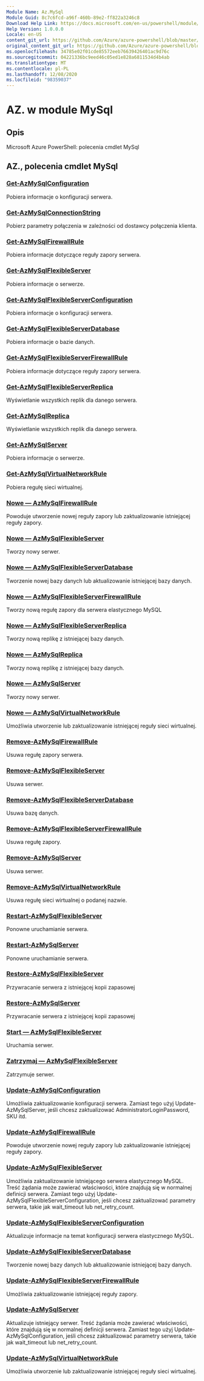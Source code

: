 ```yaml
---
Module Name: Az.MySql
Module Guid: 8c7c6fcd-a96f-460b-89e2-ff822a3246c8
Download Help Link: https://docs.microsoft.com/en-us/powershell/module/az.mysql
Help Version: 1.0.0.0
Locale: en-US
content_git_url: https://github.com/Azure/azure-powershell/blob/master/src/MySql/help/Az.MySql.md
original_content_git_url: https://github.com/Azure/azure-powershell/blob/master/src/MySql/help/Az.MySql.md
ms.openlocfilehash: 34785e02f01cde85572eeb76639426401ac9d76c
ms.sourcegitcommit: 04221336bc9eed46c05ed1e828a6811534d4b4ab
ms.translationtype: MT
ms.contentlocale: pl-PL
ms.lasthandoff: 12/08/2020
ms.locfileid: "98359037"
---
```

# AZ. w module MySql
## Opis
Microsoft Azure PowerShell: polecenia cmdlet MySql

## AZ., polecenia cmdlet MySql
### [Get-AzMySqlConfiguration](Get-AzMySqlConfiguration.md)
Pobiera informacje o konfiguracji serwera.

### [Get-AzMySqlConnectionString](Get-AzMySqlConnectionString.md)
Pobierz parametry połączenia w zależności od dostawcy połączenia klienta.

### [Get-AzMySqlFirewallRule](Get-AzMySqlFirewallRule.md)
Pobiera informacje dotyczące reguły zapory serwera.

### [Get-AzMySqlFlexibleServer](Get-AzMySqlFlexibleServer.md)
Pobiera informacje o serwerze.

### [Get-AzMySqlFlexibleServerConfiguration](Get-AzMySqlFlexibleServerConfiguration.md)
Pobiera informacje o konfiguracji serwera.

### [Get-AzMySqlFlexibleServerDatabase](Get-AzMySqlFlexibleServerDatabase.md)
Pobiera informacje o bazie danych.

### [Get-AzMySqlFlexibleServerFirewallRule](Get-AzMySqlFlexibleServerFirewallRule.md)
Pobiera informacje dotyczące reguły zapory serwera.

### [Get-AzMySqlFlexibleServerReplica](Get-AzMySqlFlexibleServerReplica.md)
Wyświetlanie wszystkich replik dla danego serwera.

### [Get-AzMySqlReplica](Get-AzMySqlReplica.md)
Wyświetlanie wszystkich replik dla danego serwera.

### [Get-AzMySqlServer](Get-AzMySqlServer.md)
Pobiera informacje o serwerze.

### [Get-AzMySqlVirtualNetworkRule](Get-AzMySqlVirtualNetworkRule.md)
Pobiera regułę sieci wirtualnej.

### [Nowe — AzMySqlFirewallRule](New-AzMySqlFirewallRule.md)
Powoduje utworzenie nowej reguły zapory lub zaktualizowanie istniejącej reguły zapory.

### [Nowe — AzMySqlFlexibleServer](New-AzMySqlFlexibleServer.md)
Tworzy nowy serwer.

### [Nowe — AzMySqlFlexibleServerDatabase](New-AzMySqlFlexibleServerDatabase.md)
Tworzenie nowej bazy danych lub aktualizowanie istniejącej bazy danych.

### [Nowe — AzMySqlFlexibleServerFirewallRule](New-AzMySqlFlexibleServerFirewallRule.md)
Tworzy nową regułę zapory dla serwera elastycznego MySQL

### [Nowe — AzMySqlFlexibleServerReplica](New-AzMySqlFlexibleServerReplica.md)
Tworzy nową replikę z istniejącej bazy danych.

### [Nowe — AzMySqlReplica](New-AzMySqlReplica.md)
Tworzy nową replikę z istniejącej bazy danych.

### [Nowe — AzMySqlServer](New-AzMySqlServer.md)
Tworzy nowy serwer.

### [Nowe — AzMySqlVirtualNetworkRule](New-AzMySqlVirtualNetworkRule.md)
Umożliwia utworzenie lub zaktualizowanie istniejącej reguły sieci wirtualnej.

### [Remove-AzMySqlFirewallRule](Remove-AzMySqlFirewallRule.md)
Usuwa regułę zapory serwera.

### [Remove-AzMySqlFlexibleServer](Remove-AzMySqlFlexibleServer.md)
Usuwa serwer.

### [Remove-AzMySqlFlexibleServerDatabase](Remove-AzMySqlFlexibleServerDatabase.md)
Usuwa bazę danych.

### [Remove-AzMySqlFlexibleServerFirewallRule](Remove-AzMySqlFlexibleServerFirewallRule.md)
Usuwa regułę zapory.

### [Remove-AzMySqlServer](Remove-AzMySqlServer.md)
Usuwa serwer.

### [Remove-AzMySqlVirtualNetworkRule](Remove-AzMySqlVirtualNetworkRule.md)
Usuwa regułę sieci wirtualnej o podanej nazwie.

### [Restart-AzMySqlFlexibleServer](Restart-AzMySqlFlexibleServer.md)
Ponowne uruchamianie serwera.

### [Restart-AzMySqlServer](Restart-AzMySqlServer.md)
Ponowne uruchamianie serwera.

### [Restore-AzMySqlFlexibleServer](Restore-AzMySqlFlexibleServer.md)
Przywracanie serwera z istniejącej kopii zapasowej

### [Restore-AzMySqlServer](Restore-AzMySqlServer.md)
Przywracanie serwera z istniejącej kopii zapasowej

### [Start — AzMySqlFlexibleServer](Start-AzMySqlFlexibleServer.md)
Uruchamia serwer.

### [Zatrzymaj — AzMySqlFlexibleServer](Stop-AzMySqlFlexibleServer.md)
Zatrzymuje serwer.

### [Update-AzMySqlConfiguration](Update-AzMySqlConfiguration.md)
Umożliwia zaktualizowanie konfiguracji serwera.
Zamiast tego użyj Update-AzMySqlServer, jeśli chcesz zaktualizować AdministratorLoginPassword, SKU itd.

### [Update-AzMySqlFirewallRule](Update-AzMySqlFirewallRule.md)
Powoduje utworzenie nowej reguły zapory lub zaktualizowanie istniejącej reguły zapory.

### [Update-AzMySqlFlexibleServer](Update-AzMySqlFlexibleServer.md)
Umożliwia zaktualizowanie istniejącego serwera elastycznego MySQL.
Treść żądania może zawierać właściwości, które znajdują się w normalnej definicji serwera.
Zamiast tego użyj Update-AzMySqlFlexibleServerConfiguration, jeśli chcesz zaktualizować parametry serwera, takie jak wait_timeout lub net_retry_count.

### [Update-AzMySqlFlexibleServerConfiguration](Update-AzMySqlFlexibleServerConfiguration.md)
Aktualizuje informacje na temat konfiguracji serwera elastycznego MySQL.

### [Update-AzMySqlFlexibleServerDatabase](Update-AzMySqlFlexibleServerDatabase.md)
Tworzenie nowej bazy danych lub aktualizowanie istniejącej bazy danych.

### [Update-AzMySqlFlexibleServerFirewallRule](Update-AzMySqlFlexibleServerFirewallRule.md)
Umożliwia zaktualizowanie istniejącej reguły zapory.

### [Update-AzMySqlServer](Update-AzMySqlServer.md)
Aktualizuje istniejący serwer.
Treść żądania może zawierać właściwości, które znajdują się w normalnej definicji serwera.
Zamiast tego użyj Update-AzMySqlConfiguration, jeśli chcesz zaktualizować parametry serwera, takie jak wait_timeout lub net_retry_count.

### [Update-AzMySqlVirtualNetworkRule](Update-AzMySqlVirtualNetworkRule.md)
Umożliwia utworzenie lub zaktualizowanie istniejącej reguły sieci wirtualnej.

